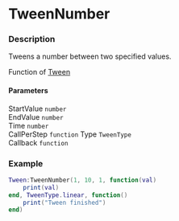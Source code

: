# TweenNumber

### Description

Tweens a number between two specified values.

Function of [Tween](../../)

#### Parameters

StartValue `number`  
EndValue `number`  
Time `number`  
CallPerStep `function`
Type `TweenType`  
Callback `function`

### Example

```lua
Tween:TweenNumber(1, 10, 1, function(val)
    print(val)
end, TweenType.linear, function()
    print("Tween finished")
end)
```
